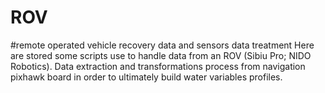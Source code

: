 # ROV
#remote operated vehicle recovery data and sensors data treatment
Here are stored some scripts use to handle data from an ROV (Sibiu Pro; NIDO Robotics). Data extraction and transformations process from navigation pixhawk board in order to ultimately build water variables profiles. 
